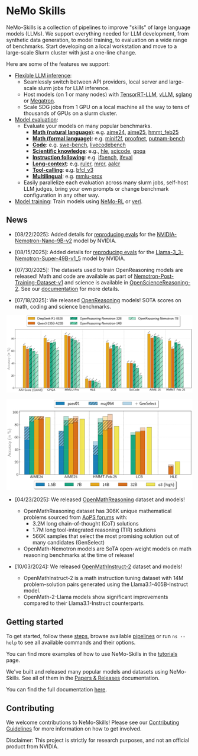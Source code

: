 # NeMo Skills

NeMo-Skills is a collection of pipelines to improve "skills" of large language models (LLMs). We support everything needed for LLM development, from synthetic data generation, to model training, to evaluation on a wide range of benchmarks. Start developing on a local workstation and move to a large-scale Slurm cluster with just a one-line change.

Here are some of the features we support:

- [Flexible LLM inference](https://nvidia.github.io/NeMo-Skills/pipelines/generation/):
  - Seamlessly switch between API providers, local server and large-scale slurm jobs for LLM inference.
  - Host models (on 1 or many nodes) with [TensorRT-LLM](https://github.com/NVIDIA/TensorRT-LLM), [vLLM](https://github.com/vllm-project/vllm), [sglang](https://github.com/sgl-project/sglang) or [Megatron](https://github.com/NVIDIA/Megatron-LM).
  - Scale SDG jobs from 1 GPU on a local machine all the way to tens of thousands of GPUs on a slurm cluster.
- [Model evaluation](https://nvidia.github.io/NeMo-Skills/evaluation):
  - Evaluate your models on many popular benchmarks.
    - [**Math (natural language**)](https://nvidia.github.io/NeMo-Skills/evaluation/natural-math): e.g. [aime24](https://nvidia.github.io/NeMo-Skills/evaluation/natural-math/#aime24), [aime25](https://nvidia.github.io/NeMo-Skills/evaluation/natural-math/#aime25), [hmmt_feb25](https://nvidia.github.io/NeMo-Skills/evaluation/natural-math/#hmmt_feb25)
    - [**Math (formal language)**](https://nvidia.github.io/NeMo-Skills/evaluation/formal-math): e.g. [minif2f](https://nvidia.github.io/NeMo-Skills/evaluation/formal-math/#minif2f), [proofnet](https://nvidia.github.io/NeMo-Skills/evaluation/formal-math/#proofnet), [putnam-bench](https://nvidia.github.io/NeMo-Skills/evaluation/formal-math/#putnam-bench)
    - [**Code**](https://nvidia.github.io/NeMo-Skills/evaluation/code): e.g. [swe-bench](https://nvidia.github.io/NeMo-Skills/evaluation/code/#swe-bench), [livecodebench](https://nvidia.github.io/NeMo-Skills/evaluation/code/#livecodebench)
    - [**Scientific knowledge**](https://nvidia.github.io/NeMo-Skills/evaluation/scientific-knowledge): e.g., [hle](https://nvidia.github.io/NeMo-Skills/evaluation/scientific-knowledge/#hle), [scicode](https://nvidia.github.io/NeMo-Skills/evaluation/scientific-knowledge/#scicode), [gpqa](https://nvidia.github.io/NeMo-Skills/evaluation/scientific-knowledge/#gpqa)
    - [**Instruction following**](https://nvidia.github.io/NeMo-Skills/evaluation/instruction-following): e.g. [ifbench](https://nvidia.github.io/NeMo-Skills/evaluation/instruction-following/#ifbench), [ifeval](https://nvidia.github.io/NeMo-Skills/evaluation/instruction-following/#ifeval)
    - [**Long-context**](https://nvidia.github.io/NeMo-Skills/evaluation/long-context): e.g. [ruler](https://nvidia.github.io/NeMo-Skills/evaluation/long-context/#ruler), [mrcr](https://nvidia.github.io/NeMo-Skills/evaluation/long-context/#mrcr), [aalcr](https://nvidia.github.io/NeMo-Skills/evaluation/long-context/#aalcr)
    - [**Tool-calling**](https://nvidia.github.io/NeMo-Skills/evaluation/tool-calling): e.g. [bfcl_v3](https://nvidia.github.io/NeMo-Skills/evaluation/tool-calling/#bfcl_v3)
    - [**Multilingual**](https://nvidia.github.io/NeMo-Skills/evaluation/multilingual): e.g. [mmlu-prox](https://nvidia.github.io/NeMo-Skills/evaluation/multilingual/#mmlu-prox)
  - Easily parallelize each evaluation across many slurm jobs, self-host LLM judges, bring your own prompts or change benchmark configuration in any other way.
- [Model training](https://nvidia.github.io/NeMo-Skills/pipelines/training): Train models using [NeMo-RL](https://github.com/NVIDIA-NeMo/RL/) or [verl](https://github.com/volcengine/verl).

## News
* [08/22/2025]: Added details for [reproducing evals](https://nvidia.github.io/NeMo-Skills/tutorials/2025/08/22/reproducing-nvidia-nemotron-nano-9b-v2-evals/) for the [NVIDIA-Nemotron-Nano-9B-v2](https://huggingface.co/nvidia/NVIDIA-Nemotron-Nano-9B-v2) model by NVIDIA.
* [08/15/2025]: Added details for [reproducing evals](https://nvidia.github.io/NeMo-Skills/tutorials/2025/08/15/reproducing-llama-nemotron-super-49b-v15-evals/) for the [Llama-3_3-Nemotron-Super-49B-v1_5](https://huggingface.co/nvidia/Llama-3_3-Nemotron-Super-49B-v1_5) model by NVIDIA.
* [07/30/2025]: The datasets used to train OpenReasoning models are released! Math and code are available as part of [Nemotron-Post-Training-Dataset-v1](https://huggingface.co/datasets/nvidia/Nemotron-Post-Training-Dataset-v1) and science is available in
[OpenScienceReasoning-2](https://huggingface.co/datasets/nvidia/OpenScienceReasoning-2).
See our [documentation](https://nvidia.github.io/NeMo-Skills/releases/openreasoning/training) for more details.

* [07/18/2025]: We released [OpenReasoning](https://nvidia.github.io/NeMo-Skills/releases/openreasoning/) models! SOTA scores on math, coding and science benchmarks.

![Evaluation Results with pass@1](docs/releases/openreasoning/pass-1.png)

![Evaluation Results with GenSelect](docs/releases/openreasoning/genselect.png)


* [04/23/2025]: We released [OpenMathReasoning](https://nvidia.github.io/NeMo-Skills/openmathreasoning1) dataset and models!

  * OpenMathReasoning dataset has 306K unique mathematical problems sourced from [AoPS forums](https://artofproblemsolving.com/community) with:
      * 3.2M long chain-of-thought (CoT) solutions
      * 1.7M long tool-integrated reasoning (TIR) solutions
      * 566K samples that select the most promising solution out of many candidates (GenSelect)
  * OpenMath-Nemotron models are SoTA open-weight models on math reasoning benchmarks at the time of release!

* [10/03/2024]: We released [OpenMathInstruct-2](https://nvidia.github.io/NeMo-Skills/openmathinstruct2) dataset and models!

  * OpenMathInstruct-2 is a math instruction tuning dataset with 14M problem-solution pairs generated using the Llama3.1-405B-Instruct model.
  * OpenMath-2-Llama models show significant improvements compared to their Llama3.1-Instruct counterparts.

## Getting started

To get started, follow these [steps](https://nvidia.github.io/NeMo-Skills/basics),
browse available [pipelines](https://nvidia.github.io/NeMo-Skills/pipelines) or run `ns --help` to see all available
commands and their options.

You can find more examples of how to use NeMo-Skills in the [tutorials](https://nvidia.github.io/NeMo-Skills/tutorials) page.

We've built and released many popular models and datasets using NeMo-Skills. See all of them in the [Papers & Releases](./releases/index.md) documentation.

You can find the full documentation [here](https://nvidia.github.io/NeMo-Skills/).


## Contributing

We welcome contributions to NeMo-Skills! Please see our [Contributing Guidelines](./CONTRIBUTING.md) for more information on how to get involved.


Disclaimer: This project is strictly for research purposes, and not an official product from NVIDIA.
